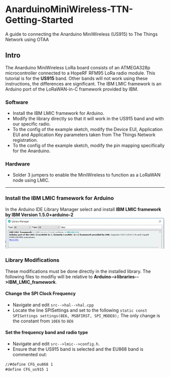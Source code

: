 # AnarduinoMiniWireless-TTN-Getting-Started
A guide to connecting the Anarduino MiniWireless (US915) to The Things Network using OTAA

## Intro
The Anarduino MiniWireless LoRa board consists of an ATMEGA328p microcontroller connected to a HopeRF RFM95 LoRa radio module. This tutorial is for the **US915** band. Other bands will not work using these instructions, the differences are significant.
The IBM LMIC framework is an Arduino port of the LoRaWAN-in-C framework provided by IBM.

### Software
* Install the IBM LMIC framework for Arduino.
* Modify the library directly so that it will work in the US915 band and with our specific radio.
* To the config of the example sketch, modify the Device EUI, Application EUI and Application Key parameters taken from The Things Network registration.
* To the config of the example sketch, modify the pin mapping specifically for the Anarduino.
### Hardware
* Solder 3 jumpers to enable the MiniWireless to function as a LoRaWAN node using LMIC.
---
### Install the IBM LMIC framework for Arduino
In the Arduino IDE Library Manager select and install **IBM LMIC framework by IBM Version 1.5.0+arduino-2**
![Library Screenshot](https://github.com/bborncr/AnarduinoMiniWireless-TTN-Getting-Started/blob/master/images/lmic-library.PNG)
### Library Modifications
These modifications must be done directly in the installed library.
The following files to modifiy will be relative to **Arduino-->libraries-->IBM_LMIC_framework**.
#### Change the SPI Clock Frequency
* Navigate and edit `src-->hal-->hal.cpp`
* Locate the line SPISettings and set to the following `static const SPISettings settings(8E6, MSBFIRST, SPI_MODE0);`
The only change is the constant from `10E6` to `8E6`
#### Set the frequency band and radio type
* Navigate and edit `src-->lmic-->config.h`.
* Ensure that the US915 band is selected and the EU868 band is commented out:
```
//#define CFG_eu868 1
#define CFG_us915 1
```


